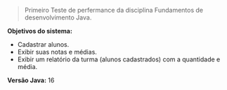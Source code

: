 > Primeiro Teste de perfermance da disciplina Fundamentos de desenvolvimento Java.
 
 **Objetivos do sistema:** 
 - Cadastrar alunos.
 - Exibir suas notas e médias.
 - Exibir um relatório da turma (alunos cadastrados) com a  quantidade e média.
 
**Versão Java:** 16

